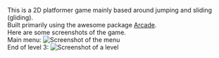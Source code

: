 This is a 2D platformer game mainly based around jumping and sliding (gliding).  
Built primarily using the awesome package [Arcade](https://arcade.academy/).  
Here are some screenshots of the game.  
Main menu:
![Screenshot of the menu](https://www.ioanclarke.tech/projects/glide/screenshot_menu.PNG)  
End of level 3:
![Screenshot of a level](https://www.ioanclarke.tech/projects/glide/screenshot_level.PNG)